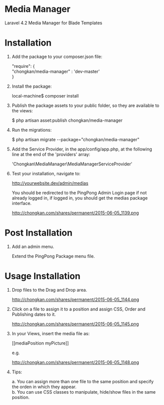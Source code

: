 # Media Manager
Laravel 4.2 Media Manager for Blade Templates

# Installation

1. Add the package to your composer.json file:    

    "require": {  
        "chongkan/media-manager" : 'dev-master'  
    }  

2. Install the package:    

    local-machine$ composer install  

3. Publish the package assets to your public folder, so they are available to the views:  
 
    $ php artisan asset:publish chongkan/media-manager  
    
4. Run the migrations:   
  
    $ php artisan migrate --package="chongkan/media-manager"  

5. Add the Service Provider, in the app/config/app.php, at the following line at the end of the 'providers' array:  

    'Chongkan\MediaManager\MediaManagerServiceProvider'  

6. Test your installation, navigate to:

    http://yourwebsite.dev/admin/medias   
    
    You should be redirected to the PingPong Admin Login page if not already logged in, if logged in, you should get the medias package interface.
    
    http://chongkan.com/shares/permanent/2015-06-05_1139.png

# Post Installation  

1. Add an admin menu.

    Extend the PingPong Package menu file.   

# Usage Installation  
    
1. Drop files to the Drag and Drop area. 

    http://chongkan.com/shares/permanent/2015-06-05_1144.png  
    
2. Click on a file to assign it to a position and assign CSS, Order and Publishing dates to it. 

    http://chongkan.com/shares/permanent/2015-06-05_1145.png  
    
3. In your Views, insert the media file as: 

    [[mediaPosition myPicture]]  
    
    e.g.   
    
    http://chongkan.com/shares/permanent/2015-06-05_1148.png  

4. Tips:  

    a. You can assign more than one file to the same position and specify the orden in which they appear.   
    b. You can use CSS classes to manipulate, hide/show files in the same position.   
